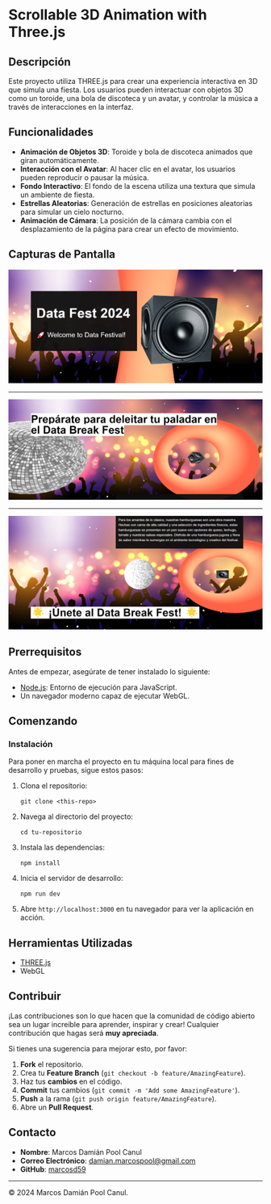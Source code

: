 # Scrollable 3D Animation with Three.js

## Descripción

Este proyecto utiliza THREE.js para crear una experiencia interactiva en 3D que simula una fiesta. Los usuarios pueden interactuar con objetos 3D como un toroide, una bola de discoteca y un avatar, y controlar la música a través de interacciones en la interfaz.

## Funcionalidades

- **Animación de Objetos 3D**: Toroide y bola de discoteca animados que giran automáticamente.
- **Interacción con el Avatar**: Al hacer clic en el avatar, los usuarios pueden reproducir o pausar la música.
- **Fondo Interactivo**: El fondo de la escena utiliza una textura que simula un ambiente de fiesta.
- **Estrellas Aleatorias**: Generación de estrellas en posiciones aleatorias para simular un cielo nocturno.
- **Animación de Cámara**: La posición de la cámara cambia con el desplazamiento de la página para crear un efecto de movimiento.

## Capturas de Pantalla

![IMAGEN-1](./screenshots/Data-Break-Fest-01.png)

---

![IMAGEN-2](./screenshots/Data-Break-Fest-02.png)

---

![IMAGEN-3](./screenshots/Data-Break-Fest-03.png)

## Prerrequisitos

Antes de empezar, asegúrate de tener instalado lo siguiente:

- [Node.js](https://nodejs.org/en/): Entorno de ejecución para JavaScript.
- Un navegador moderno capaz de ejecutar WebGL.

## Comenzando

### Instalación

Para poner en marcha el proyecto en tu máquina local para fines de desarrollo y pruebas, sigue estos pasos:

1. Clona el repositorio:
   ```
   git clone <this-repo>
   ```
2. Navega al directorio del proyecto:
   ```
   cd tu-repositorio
   ```
3. Instala las dependencias:
   ```
   npm install
   ```
4. Inicia el servidor de desarrollo:
   ```
   npm run dev
   ```
5. Abre `http://localhost:3000` en tu navegador para ver la aplicación en acción.

## Herramientas Utilizadas

- [THREE.js](https://threejs.org/)
- WebGL

## Contribuir

¡Las contribuciones son lo que hacen que la comunidad de código abierto sea un lugar increíble para aprender, inspirar y crear! Cualquier contribución que hagas será **muy apreciada**.

Si tienes una sugerencia para mejorar esto, por favor:

1. **Fork** el repositorio.
2. Crea tu **Feature Branch** (`git checkout -b feature/AmazingFeature`).
3. Haz tus **cambios** en el código.
4. **Commit** tus cambios (`git commit -m 'Add some AmazingFeature'`).
5. **Push** a la rama (`git push origin feature/AmazingFeature`).
6. Abre un **Pull Request**.

## Contacto

- **Nombre**: Marcos Damián Pool Canul
- **Correo Electrónico**: damian.marcospool@gmail.com
- **GitHub**: [marcosd59](https://github.com/marcosd59)

---

© 2024 Marcos Damián Pool Canul.
